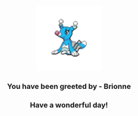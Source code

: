 <p align="center">
    <img src="https://raw.githubusercontent.com/PokeAPI/sprites/master/sprites/pokemon/729.png" width="150" height="150">
</p>
<h3 align="center">You have been greeted by - <b>Brionne</b></h3>
<h3 align="center">Have a wonderful day!</h3>
